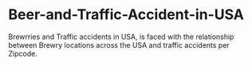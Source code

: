 # Beer-and-Traffic-Accident-in-USA
Brewrries and Traffic accidents in USA,  is faced with the relationship between Brewry locations across the USA and traffic accidents per Zipcode.
